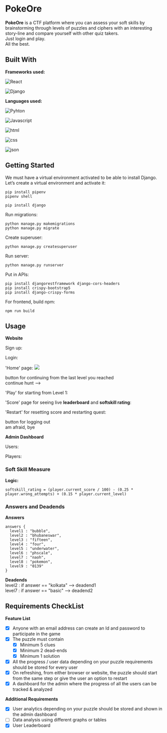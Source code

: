 
# PokeOre

**PokeOre** is a CTF platform where you can assess your soft skills by brainstorming through levels of puzzles and ciphers with an interesting story-line and compare yourself with other quiz takers. \
Just login and play. \
All the best.

## Built With

**Frameworks used:**

![React](https://img.shields.io/badge/React-20232A?style=for-the-badge&logo=react&logoColor=61DAFB)

![Django](https://img.shields.io/badge/Django-092E20?style=for-the-badge&logo=django&logoColor=green)

**Languages used:**

![Pyhton](https://img.shields.io/badge/Python-FFD43B?style=for-the-badge&logo=python&logoColor=blue)

![Javascript](https://img.shields.io/badge/JavaScript-323330?style=for-the-badge&logo=javascript&logoColor=F7DF1E)

![html](https://img.shields.io/badge/HTML5-E34F26?style=for-the-badge&logo=html5&logoColor=white)

![css](https://img.shields.io/badge/CSS3-1572B6?style=for-the-badge&logo=css3&logoColor=white)

![json](https://img.shields.io/badge/json-5E5C5C?style=for-the-badge&logo=json&logoColor=white)

## Getting Started

We must have a virtual environment activated to be able to install Django. \
Let’s create a virtual environment and activate it:
```
pip install pipenv
pipenv shell
```
```
pip install django
```
Run migrations:
```
python manage.py makemigrations
python manage.py migrate
```
Create superuser:
```
python manage.py createsuperuser
```
Run server:
```
python manage.py runserver
```
Put in APIs:
```
pip install djangorestframework django-cors-headers
pip install crispy-bootstrap5
pip install django-crispy-forms
```

For frontend, build npm:
```
npm run build
```
## Usage

**Website**

Sign up:

Login:

'Home' page:
![](https://drive.google.com/file/d/15I27pTtKDn4Ml68tSMzavPVaSKXgvhxy/view?usp=share_link)

button for continuing from the last level you reached \
continue hunt -->

'Play' for starting from Level 1:

'Score' page for seeing live **leaderboard** and **softskill rating**:

'Restart' for resetting score and restarting quest:

button for logging out \
am afraid, bye 

**Admin Dashboard**

Users:

Players:


### Soft Skill Measure
**Logic:**
```
softskill_rating = (player.current_score / 100) - (0.25 * player.wrong_attempts) + (0.15 * player.current_level)
```

### Answers and Deadends

**Answers**
```
answers {
  level1 : "bubble",
  level2 : "bhubaneswar",  
  level3 : "fifteen",
  level4 : "four",
  level5 : "underwater",
  level6 : "phscale",
  level7 : "naoh",
  level8 : "pokemon",
  level9 : "0139"
}
```

**Deadends** \
level2 : if answer == "kolkata" --> deadend1 \
level7 : if answer == "basic" --> deadend2

## Requirements CheckList

**Feature List**
- [x] Anyone with an email address can create an Id and password to participate in the game
- [x] The puzzle must contain
  - [x] Minimum 5 clues
  - [x] Minimum 2 dead-ends
  - [x] Minimum 1 solution
- [x] All the progress / user data depending on your puzzle requirements should be stored for every user
- [x] On refreshing, from either browser or website, the puzzle should start from the same step or give the user an option to restart
- [x] A dashboard for the admin where the progress of all the users can be tracked & analyzed

**Additional Requirements**
- [x] User analytics depending on your puzzle should be stored and shown in the admin dashboard
- [ ] Data analysis using different graphs or tables
- [x] User Leaderboard